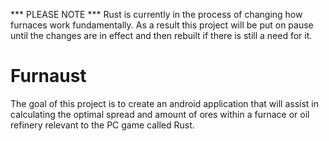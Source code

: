 *** PLEASE NOTE ***
Rust is currently in the process of changing how furnaces work fundamentally. As a result this project will be put on pause until the changes are in effect and then rebuilt if there is still a need for it.


# Furnaust
The goal of this project is to create an android application that will assist in calculating the optimal spread and amount of ores within a furnace or oil refinery relevant to the PC game called Rust.
